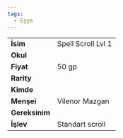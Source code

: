 ```yaml
---
tags:
  - Eşya
---  
```

  
|  |  |  
|---|---|  
| **İsim** | Spell Scroll Lvl 1|  
| **Okul** | |  
| **Fiyat** | 50 gp|  
| **Rarity** | |  
| **Kimde** | |  
| **Menşei** | Vilenor Mazgan|  
| **Gereksinim** | |  
| **İşlev** | Standart scroll|  
